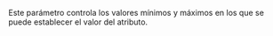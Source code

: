 Este parámetro controla los valores mínimos y máximos en los que se puede establecer el valor del atributo.
